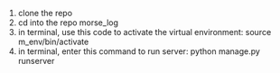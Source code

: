 1. clone the repo
2. cd into the repo morse_log
3. in terminal, use this code to activate the virtual environment: source m_env/bin/activate
4. in terminal, enter this command to run server: python manage.py runserver

